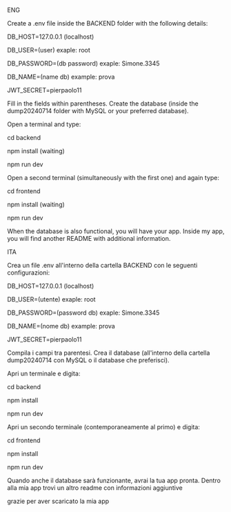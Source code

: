 ENG

Create a .env file inside the BACKEND folder with the following details:

DB_HOST=127.0.0.1 (localhost)

DB_USER=(user) exaple: root

DB_PASSWORD=(db password) exaple: Simone.3345

DB_NAME=(name db) example: prova

JWT_SECRET=pierpaolo11


Fill in the fields within parentheses. Create the database (inside the dump20240714 folder with MySQL or your preferred database).

Open a terminal and type:

cd backend

npm install (waiting)

npm run dev

Open a second terminal (simultaneously with the first one) and again type:

cd frontend

npm install (waiting)

npm run dev

When the database is also functional, you will have your app. Inside my app, you will find another README with additional information.

ITA

Crea un file .env all'interno della cartella BACKEND con le seguenti configurazioni:

DB_HOST=127.0.0.1 (localhost)

DB_USER=(utente) exaple: root

DB_PASSWORD=(password db) exaple: Simone.3345

DB_NAME=(nome db) example: prova

JWT_SECRET=pierpaolo11

Compila i campi tra parentesi. Crea il database (all'interno della cartella dump20240714 con MySQL o il database che preferisci).

Apri un terminale e digita:

cd backend

npm install

npm run dev

Apri un secondo terminale (contemporaneamente al primo) e digita:

cd frontend

npm install

npm run dev

Quando anche il database sarà funzionante, avrai la tua app pronta. Dentro alla mia app trovi un altro readme con informazioni aggiuntive 

grazie per aver scaricato la mia app 

